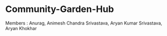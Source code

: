 # Community-Garden-Hub
Members : 
Anurag, 
Animesh Chandra Srivastava, 
Aryan Kumar Srivastava, 
Aryan Khokhar
